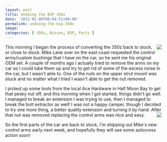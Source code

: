 ```yaml
---
layout: post
title: Undoing the BSP 350z
date: '2012-01-08T00:04:51+00:00'
permalink: undoing-the-bsp-350z
image:
categories: [ 350z, Nissan, BSP, Parts ]
---
```


<img style="display: inline; float: right" align="right" src="http://farm8.staticflickr.com/7141/6656781633_02f0927064_m.jpg" />
This morning I began the process of converting the 350z back to stock, or close to stock. Mike Lane over on the east coast requested the control arms/custom bushings that I have on the car, so he sent me his original OEM set. A couple of months ago I actually tried to remove the arms on my car so I could lube them up and try to get rid of some of the excess noise in the car, but I wasn't able to. One of the nuts on the upper strut mount was stuck and no matter what I tried I wasn't able to get the nut removed.



I picked up some tools from the local Ace Hardware in Half Moon Bay to get that pesky nut off, and this morning when I got started, things didn't go well. I managed to  break an extension I was trying to use, then I managed to break the bolt extractor as well! I was not a happy camper, though I decided to try one more thing, a better quality extension and turning it by hand. After that nut was removed replacing the control arms was nice and easy.
<img style="display: inline; float: right" align="right" src="http://farm8.staticflickr.com/7005/6656782531_814820e325_m.jpg" />
      
So the first parts of the car are back to stock, I'm shipping out Mike's new control arms early next week, and hopefully they will see some autocross action soon!


